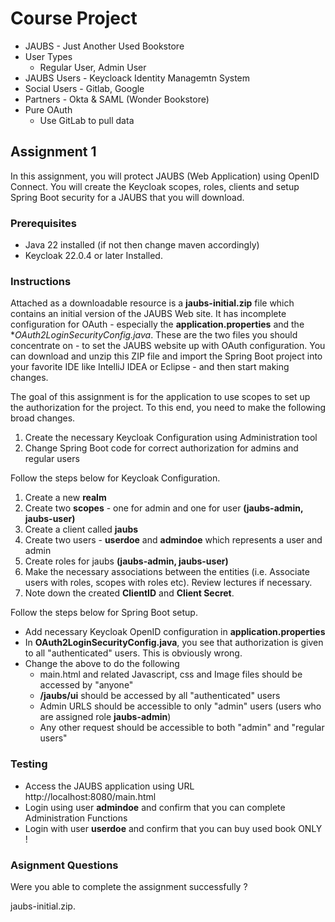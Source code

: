 # Course Project
* JAUBS - Just Another Used Bookstore
* User Types
  * Regular User, Admin User
* JAUBS Users - Keycloack Identity Managemtn System
* Social Users - Gitlab, Google
* Partners - Okta & SAML (Wonder Bookstore)
* Pure OAuth
  * Use GitLab to pull data


## Assignment 1
In this assignment, you will protect JAUBS (Web Application) using OpenID Connect. You will create the Keycloak scopes, roles, clients and setup Spring Boot security for a JAUBS that you will download.  

### Prerequisites
* Java 22 installed (if not then change maven accordingly)
* Keycloak 22.0.4 or later Installed.
 
### Instructions
Attached as a downloadable resource is a **jaubs-initial.zip** file which contains an initial version of the JAUBS Web site. It has incomplete configuration for OAuth - especially the **application.properties** and the **OAuth2LoginSecurityConfig.java*. These are the two files you should concentrate on - to set the JAUBS website up with OAuth configuration. You can download and unzip this ZIP file and import the Spring Boot project into your favorite IDE like IntelliJ IDEA or Eclipse - and then start making changes.

The goal of this assignment is for the application to use scopes to set up the authorization for the project. To this end, you need to make the following broad changes.  
1. Create the necessary Keycloak Configuration using Administration tool
2. Change Spring Boot code for correct authorization for admins and regular users

Follow the steps below for Keycloak Configuration.  
1. Create a new **realm**
2. Create two **scopes** - one for admin and one for user **(jaubs-admin, jaubs-user)** 
3. Create a client called **jaubs**
4. Create two users - **userdoe** and **admindoe** which represents a user and admin 
5. Create roles for jaubs **(jaubs-admin, jaubs-user)**
6. Make the necessary associations between the entities (i.e. Associate users with roles, scopes with roles etc). Review lectures if necessary. 
7. Note down the created **ClientID** and **Client Secret**. 


Follow the steps below for Spring Boot setup.  
* Add necessary Keycloak OpenID configuration in **application.properties**
* In **OAuth2LoginSecurityConfig.java**, you see that authorization is given to all "authenticated" users. This is obviously wrong.
* Change the above to do the following
  * main.html and related Javascript, css and Image files should be accessed by "anyone"
  * **/jaubs/ui** should be accessed by all "authenticated" users
  * Admin URLS should be accessible to only "admin" users (users who are assigned role **jaubs-admin**)
  * Any other request should be accessible to both "admin" and "regular users"


### Testing
* Access the JAUBS application using URL http://localhost:8080/main.html
* Login using user **admindoe** and confirm that you can complete Administration Functions
* Login with user **userdoe** and confirm that you can buy used book ONLY ! 

### Asignment Questions
Were you able to complete the assignment successfully ?  

jaubs-initial.zip.  